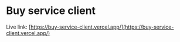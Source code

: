 # Buy service client

Live link: [https://buy-service-client.vercel.app/](https://buy-service-client.vercel.app/)
